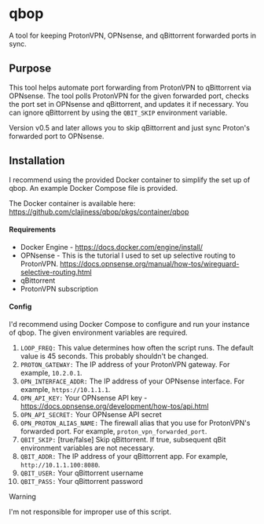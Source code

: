 # qbop
A tool for keeping ProtonVPN, OPNsense, and qBittorrent forwarded ports in sync.

## Purpose
This tool helps automate port forwarding from ProtonVPN to qBittorrent via OPNsense. The tool polls ProtonVPN for the given forwarded port, checks the port set in OPNsense and qBittorrent, and updates it if necessary. You can ignore qBittorrent by using the `QBIT_SKIP` environment variable.

Version v0.5 and later allows you to skip qBittorrent and just sync Proton's forwarded port to OPNsense.

## Installation
I recommend using the provided Docker container to simplify the set up of qbop. An example Docker Compose file is provided.

The Docker container is available here: https://github.com/clajiness/qbop/pkgs/container/qbop

#### Requirements
* Docker Engine - https://docs.docker.com/engine/install/
* OPNsense - This is the tutorial I used to set up selective routing to ProtonVPN. https://docs.opnsense.org/manual/how-tos/wireguard-selective-routing.html
* qBittorrent
* ProtonVPN subscription

#### Config

I'd recommend using Docker Compose to configure and run your instance of qbop. The given environment variables are required.

1. `LOOP_FREQ:` This value determines how often the script runs. The default value is 45 seconds. This probably shouldn't be changed.
2. `PROTON_GATEWAY:` The IP address of your ProtonVPN gateway. For example, `10.2.0.1`.
3. `OPN_INTERFACE_ADDR:` The IP address of your OPNsense interface. For example, `https://10.1.1.1`.
4. `OPN_API_KEY:` Your OPNsense API key - https://docs.opnsense.org/development/how-tos/api.html
5. `OPN_API_SECRET:` Your OPNsense API secret
6. `OPN_PROTON_ALIAS_NAME:` The firewall alias that you use for ProtonVPN's forwarded port. For example, `proton_vpn_forwarded_port`.
7. `QBIT_SKIP:` [true/false] Skip qBittorrent. If true, subsequent qBit environment variables are not necessary.
8. `QBIT_ADDR:` The IP address of your qBittorrent app. For example, `http://10.1.1.100:8080`.
9. `QBIT_USER:` Your qBittorrent username
10. `QBIT_PASS:` Your qBittorrent password

> [!WARNING]
> I'm not responsible for improper use of this script.